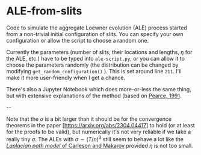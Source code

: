 # ALE-from-slits
Code to simulate the aggregate Loewner evolution (ALE) process started from a non-trivial initial configuration of slits. You can specify your own configuration or allow the script to choose a random one.

Currently the parameters (number of slits, their locations and lengths, $\eta$ for the ALE, etc.) have to be typed into `ale-script.py`, or you can allow it to choose the parameters randomly (the distribution can be changed by modifying `get_random_configuration()` ). This is set around line `211`.
I'll make it more user-friendly when I get a chance.

There's also a Jupyter Notebook which does more-or-less the same thing, but with extensive explanations of the method (based on [Pearce, 1991](https://epubs.siam.org/doi/10.1137/0912013).

--

Note that the $\sigma$ is a bit larger than it should be for the convergence theorems in the paper [https://arxiv.org/abs/2304.04417] to hold (or at least for the proofs to be valid), but numerically it's not very reliable if we take a really tiny $\sigma$. The ALEs with $\sigma \sim (T/n)^3$ still seem to behave a lot like the [_Laplacian path model_ of Carleson and Makarov](https://doi.org/10.1007/BF02868471) provided $\eta$ is not too small.
